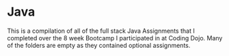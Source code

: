 # Java
This is a compilation of all of the full stack Java Assignments that I completed over the 8 week Bootcamp I participated in at Coding Dojo.
Many of the folders are empty as they contained optional assignments.

